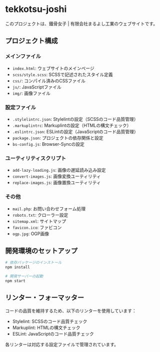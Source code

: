 # tekkotsu-joshi

このプロジェクトは、鐵骨女子 | 有限会社まるよし工業のウェブサイトです。

## プロジェクト構成

### メインファイル
- `index.html`: ウェブサイトのメインページ
- `scss/style.scss`: SCSSで記述されたスタイル定義
- `css/`: コンパイル済みのCSSファイル
- `js/`: JavaScriptファイル
- `img/`: 画像ファイル

### 設定ファイル
- `.stylelintrc.json`: Stylelintの設定（SCSSのコード品質管理）
- `.markuplintrc`: Markuplintの設定（HTMLの構文チェック）
- `.eslintrc.json`: ESLintの設定（JavaScriptのコード品質管理）
- `package.json`: プロジェクトの依存関係と設定
- `bs-config.js`: Browser-Syncの設定

### ユーティリティスクリプト
- `add-lazy-loading.js`: 画像の遅延読み込み設定
- `convert-images.js`: 画像変換ユーティリティ
- `replace-images.js`: 画像置換ユーティリティ

### その他
- `mail.php`: お問い合わせフォーム処理
- `robots.txt`: クローラー設定
- `sitemap.xml`: サイトマップ
- `favicon.ico`: ファビコン
- `ogp.jpg`: OGP画像

## 開発環境のセットアップ

```bash
# 依存パッケージのインストール
npm install

# 開発サーバーの起動
npm start
```

## リンター・フォーマッター

コードの品質を維持するため、以下のリンターを使用しています：
- Stylelint: SCSSのコード品質チェック
- Markuplint: HTMLの構文チェック
- ESLint: JavaScriptのコード品質チェック

各リンターは対応する設定ファイルで管理されています。